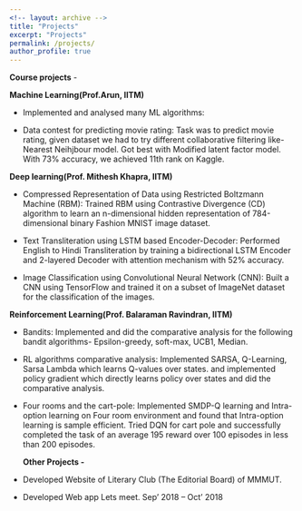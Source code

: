 ```yaml
---
<!-- layout: archive -->
title: "Projects"
excerpt: "Projects"
permalink: /projects/
author_profile: true
---
```

    
    
  **Course projects** -
  
  **Machine Learning(Prof.Arun, IITM)**
     
   * Implemented and analysed many ML algorithms:

   * Data contest for predicting movie rating:  Task was to predict movie rating, given dataset we had to try different collaborative filtering like- Nearest Neihjbour model. Got best with  Modified latent factor model. With 73% accuracy, we achieved 11th rank on Kaggle.


   **Deep learning(Prof. Mithesh Khapra, IITM)**

   * Compressed Representation of Data using Restricted Boltzmann Machine (RBM):  Trained RBM using Contrastive Divergence (CD) algorithm to learn an n-dimensional hidden representation of 784-dimensional binary Fashion MNIST image dataset. 

   * Text Transliteration using LSTM based Encoder-Decoder: Performed English to Hindi Transliteration by training a bidirectional LSTM Encoder and 2-layered Decoder with attention mechanism with 52% accuracy.

   * Image Classification using Convolutional Neural Network (CNN):  Built a CNN using TensorFlow and trained it on a subset of ImageNet dataset for the classification of the images.

   **Reinforcement Learning(Prof. Balaraman Ravindran, IITM)**

   * Bandits: Implemented and did the comparative analysis for the following bandit algorithms- Epsilon-greedy, soft-max, UCB1, Median.

   * RL algorithms comparative analysis:  Implemented SARSA, Q-Learning, Sarsa Lambda which learns Q-values over states. and implemented policy gradient which directly learns policy over states and did the comparative analysis.

   * Four rooms and the cart-pole:  Implemented SMDP-Q learning and Intra-option learning on  Four room environment and found that Intra-option learning is sample efficient. Tried DQN for cart pole and successfully completed the task of an average 195 reward over 100 episodes in less than 200 episodes.


     **Other Projects -**

   * Developed Website of Literary Club (The Editorial Board) of MMMUT. 

   * Developed Web app Lets meet.                                                                    Sep’ 2018 – Oct’ 2018 

         




